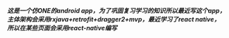 ##### 这是一个仿ONE的android app，为了巩固复习学习的知识所以最近写这个app，主体架构会采用rxjava+retrofit+dragger2+mvp，最近学习了react native，所以在某些页面会采用react-native编写
